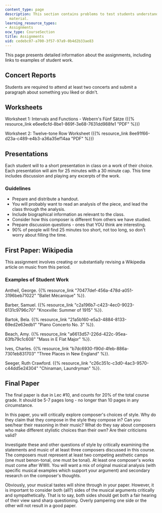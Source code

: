 ```yaml
---
content_type: page
description: This section contains problems to test students understanding of course
  material.
learning_resource_types:
- Assignments
ocw_type: CourseSection
title: Assignments
uid: cedebc07-a700-3f57-97a9-0b4d2b33ae83
---
```


This page presents detailed information about the assignments, including links to examples of student work.

Concert Reports
---------------

Students are required to attend at least two concerts and submit a paragraph about something you liked or didn't.

Worksheets
----------

Worksheet 1: Intervals and Functions - Webern's Fünf Sätze ({{% resource_link e6ee6cfd-8be1-869f-3e68-7631dd988fe1 "PDF" %}})

Worksheet 2: Twelve-tone Row Worksheet ({{% resource_link 8ee91f66-d23a-c489-e4b3-a36a35ef14aa "PDF" %}})

Presentations
-------------

Each student will to a short presentation in class on a work of their choice. Each presentation will aim for 25 minutes with a 30 minute cap. This time includes discussion and playing any excerpts of the work.

### Guidelines

*   Prepare and distribute a handout.
*   You will probably want to read an analysis of the piece, and lead the class through the analysis.
*   Include biographical information as relevant to the class.
*   Consider how this composer is different from others we have studied.
*   Prepare discussion questions - ones that YOU think are interesting.
*   90% of people will find 25 minutes too short, not too long, so don't worry about filling the time.

First Paper: Wikipedia
----------------------

This assignment involves creating or substantially revising a Wikipedia article on music from this period.

### Examples of Student Work

Antheil, George. {{% resource_link "70477def-456a-478d-a051-3196beb71022" "Ballet Mécanique" %}}.

Barber, Samuel. {{% resource_link "c2a196b7-c423-4ec0-9023-6131c9796c70" "Knoxville: Summer of 1915" %}}.

Bartok, Bela. {{% resource_link "21a5b160-e5a3-4884-8133-69ed2e63edb1" "Piano Concerto No. 3" %}}.

Beach, Amy. {{% resource_link "a6613d57-226d-422c-95ea-63fb79c1c608" "Mass in E Flat Major" %}}.

Ives, Charles. {{% resource_link "b7dc6930-f90d-4feb-886a-7301eb831703" "Three Places in New England" %}}.

Seeger, Ruth Crawford. {{% resource_link "c26c351c-c3d0-4ac3-9570-c44dd5e24304" "Chinaman, Laundryman" %}}.

Final Paper
-----------

The final paper is due in Lec #10, and counts for 20% of the total course grade. It should be 5-7 pages long - no longer than 10 pages in any circumstance.

In this paper, you will critically explore composer's choices of style. Why do they claim that they compose in the style they compose in? Can you see/hear their reasoning in their music? What do they say about composers who make different stylistic choices than their own? Are their criticisms valid?

Investigate these and other questions of style by critically examining the statements and music of at least three composers discussed in this course. The composers must represent at least two competing aesthetic camps (one must benon-tonal, one must be tonal). At least one composer's works must come after WWII. You will want a mix of original musical analysis (with specific musical examples which support your argument) and secondary research on the composer's thoughts.

Obviously, your musical tastes will shine through in your paper. However, it is important to consider both (all?) sides of the musical arguments critically and sympathetically. That is to say, both sides should get both a fair hearing of their view sand sharp questioning. Overly pampering one side or the other will not result in a good paper.